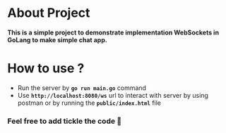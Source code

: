 # About Project
**This is a simple project to demonstrate implementation WebSockets in GoLang to make simple chat app.**

# How to use ?
- Run the server by **`go run main.go`** command
- Use **`http://localhost:8080/ws`** url to interact with server by using postman or by running the **`public/index.html`** file 

### Feel free to add tickle the code 💚
